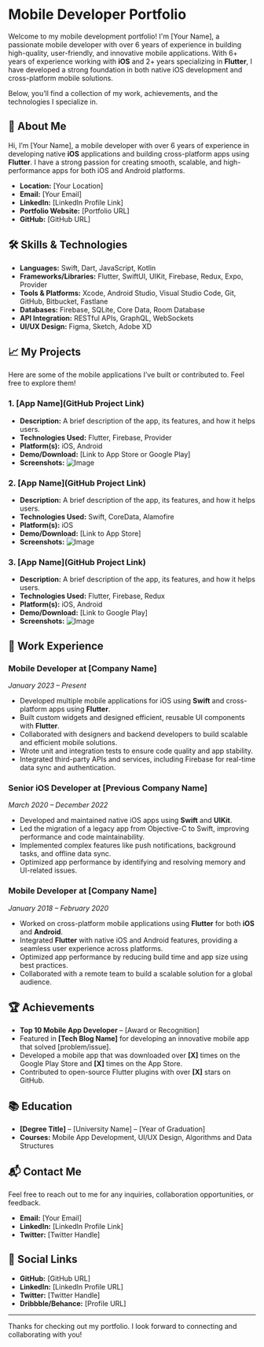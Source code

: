 # Mobile Developer Portfolio

Welcome to my mobile development portfolio! I'm [Your Name], a passionate mobile developer with over 6 years of experience in building high-quality, user-friendly, and innovative mobile applications. With 6+ years of experience working with **iOS** and 2+ years specializing in **Flutter**, I have developed a strong foundation in both native iOS development and cross-platform mobile solutions.

Below, you’ll find a collection of my work, achievements, and the technologies I specialize in.

## 🚀 About Me

Hi, I’m [Your Name], a mobile developer with over 6 years of experience in developing native **iOS** applications and building cross-platform apps using **Flutter**. I have a strong passion for creating smooth, scalable, and high-performance apps for both iOS and Android platforms.

- **Location:** [Your Location]
- **Email:** [Your Email]
- **LinkedIn:** [LinkedIn Profile Link]
- **Portfolio Website:** [Portfolio URL]
- **GitHub:** [GitHub URL]

## 🛠️ Skills & Technologies

- **Languages:** Swift, Dart, JavaScript, Kotlin
- **Frameworks/Libraries:** Flutter, SwiftUI, UIKit, Firebase, Redux, Expo, Provider
- **Tools & Platforms:** Xcode, Android Studio, Visual Studio Code, Git, GitHub, Bitbucket, Fastlane
- **Databases:** Firebase, SQLite, Core Data, Room Database
- **API Integration:** RESTful APIs, GraphQL, WebSockets
- **UI/UX Design:** Figma, Sketch, Adobe XD

## 📈 My Projects

Here are some of the mobile applications I’ve built or contributed to. Feel free to explore them!

### 1. [App Name](GitHub Project Link)
- **Description:** A brief description of the app, its features, and how it helps users.
- **Technologies Used:** Flutter, Firebase, Provider
- **Platform(s):** iOS, Android
- **Demo/Download:** [Link to App Store or Google Play]
- **Screenshots:** ![Image](screenshot-link)

### 2. [App Name](GitHub Project Link)
- **Description:** A brief description of the app, its features, and how it helps users.
- **Technologies Used:** Swift, CoreData, Alamofire
- **Platform(s):** iOS
- **Demo/Download:** [Link to App Store]
- **Screenshots:** ![Image](screenshot-link)

### 3. [App Name](GitHub Project Link)
- **Description:** A brief description of the app, its features, and how it helps users.
- **Technologies Used:** Flutter, Firebase, Redux
- **Platform(s):** iOS, Android
- **Demo/Download:** [Link to Google Play]
- **Screenshots:** ![Image](screenshot-link)

## 💼 Work Experience

### Mobile Developer at [Company Name]
*January 2023 – Present*
- Developed multiple mobile applications for iOS using **Swift** and cross-platform apps using **Flutter**.
- Built custom widgets and designed efficient, reusable UI components with **Flutter**.
- Collaborated with designers and backend developers to build scalable and efficient mobile solutions.
- Wrote unit and integration tests to ensure code quality and app stability.
- Integrated third-party APIs and services, including Firebase for real-time data sync and authentication.

### Senior iOS Developer at [Previous Company Name]
*March 2020 – December 2022*
- Developed and maintained native iOS apps using **Swift** and **UIKit**.
- Led the migration of a legacy app from Objective-C to Swift, improving performance and code maintainability.
- Implemented complex features like push notifications, background tasks, and offline data sync.
- Optimized app performance by identifying and resolving memory and UI-related issues.

### Mobile Developer at [Company Name]
*January 2018 – February 2020*
- Worked on cross-platform mobile applications using **Flutter** for both **iOS** and **Android**.
- Integrated **Flutter** with native iOS and Android features, providing a seamless user experience across platforms.
- Optimized app performance by reducing build time and app size using best practices.
- Collaborated with a remote team to build a scalable solution for a global audience.

## 🏆 Achievements

- **Top 10 Mobile App Developer** – [Award or Recognition]
- Featured in **[Tech Blog Name]** for developing an innovative mobile app that solved [problem/issue].
- Developed a mobile app that was downloaded over **[X]** times on the Google Play Store and **[X]** times on the App Store.
- Contributed to open-source Flutter plugins with over **[X]** stars on GitHub.

## 📚 Education

- **[Degree Title]** – [University Name] – [Year of Graduation]
- **Courses:** Mobile App Development, UI/UX Design, Algorithms and Data Structures

## 📬 Contact Me

Feel free to reach out to me for any inquiries, collaboration opportunities, or feedback.

- **Email:** [Your Email]
- **LinkedIn:** [LinkedIn Profile Link]
- **Twitter:** [Twitter Handle]

## 🔗 Social Links
- **GitHub:** [GitHub URL]
- **LinkedIn:** [LinkedIn Profile URL]
- **Twitter:** [Twitter Handle]
- **Dribbble/Behance:** [Profile URL]

---

Thanks for checking out my portfolio. I look forward to connecting and collaborating with you!

